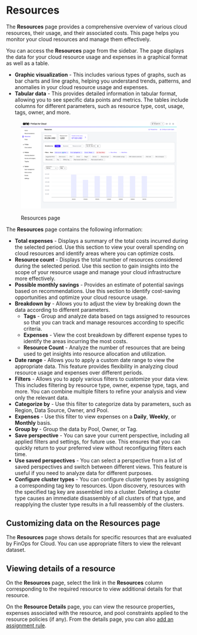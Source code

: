 # Resources

The **Resources** page provides a comprehensive overview of various cloud resources, their usage, and their associated costs. This page helps you monitor your cloud resources and manage them effectively.&#x20;

You can access the **Resources** page from the sidebar. The page displays the data for your cloud resource usage and expenses in a graphical format as well as a table.&#x20;

* **Graphic visualization** - This includes various types of graphs, such as bar charts and line graphs, helping you understand trends, patterns, and anomalies in your cloud resource usage and expenses.
* **Tabular data** - This provides detailed information in tabular format, allowing you to see specific data points and metrics. The tables include columns for different parameters, such as resource type, cost, usage, tags, owner, and more.

<figure><img src="../../../.gitbook/assets/finOps_resources.png" alt=""><figcaption><p>Resources page</p></figcaption></figure>

The **Resources** page contains the following information:

* **Total expenses** - Displays a summary of the total costs incurred during the selected period. Use this section to view your overall spending on cloud resources and identify areas where you can optimize costs.
* **Resource count** - Displays the total number of resources considered during the selected period. Use this section to gain insights into the scope of your resource usage and manage your cloud infrastructure more effectively.
* **Possible monthly savings** - Provides an estimate of potential savings based on recommendations. Use this section to identify cost-saving opportunities and optimize your cloud resource usage.
* **Breakdown by** - Allows you to adjust the view by breaking down the data according to different parameters.
  * **Tags** - Group and analyze data based on tags assigned to resources so that you can track and manage resources according to specific criteria.
  * **Expenses** - View the cost breakdown by different expense types to identify the areas incurring the most costs.
  * **Resource Count** - Analyze the number of resources that are being used to get insights into resource allocation and utilization.
* **Date range** - Allows you to apply a custom date range to view the appropriate data. This feature provides flexibility in analyzing cloud resource usage and expenses over different periods.
* **Filters** - Allows you to apply various filters to customize your data view. This includes filtering by resource type, owner, expense type, tags, and more. You can combine multiple filters to refine your analysis and view only the relevant data.&#x20;
* **Categorize by** - Use this filter to categorize data by parameters, such as Region, Data Source, Owner, and Pool.
* **Expenses** - Use this filter to view expenses on a **Daily**, **Weekly**, or **Monthly** basis.
* **Group by** - Group the data by Pool, Owner, or Tag.
* **Save perspective** - You can save your current perspective, including all applied filters and settings, for future use. This ensures that you can quickly return to your preferred view without reconfiguring filters each time.
* **Use saved perspectives** - You can select a perspective from a list of saved perspectives and switch between different views. This feature is useful if you need to analyze data for different purposes.
* **Configure cluster types** - You can configure cluster types by assigning a corresponding tag key to resources. Upon discovery, resources with the specified tag key are assembled into a cluster. Deleting a cluster type causes an immediate disassembly of all clusters of that type, and reapplying the cluster type results in a full reassembly of the clusters.

## Customizing data on the Resources page

The **Resources** page shows details for specific resources that are evaluated by FinOps for Cloud. You can use appropriate filters to view the relevant dataset.

## Viewing details of a resource

On the **Resources** page, select the link in the **Resources** column corresponding to the required resource to view additional details for that resource.

On the **Resource Details** page, you can view the resource propertie&#x73;**,** expenses associated with the resource, and pool constraints applied to the resource policies (if any). From the details page, you can also [add an assignment rule](../pools/add-assignment-rules.md).
